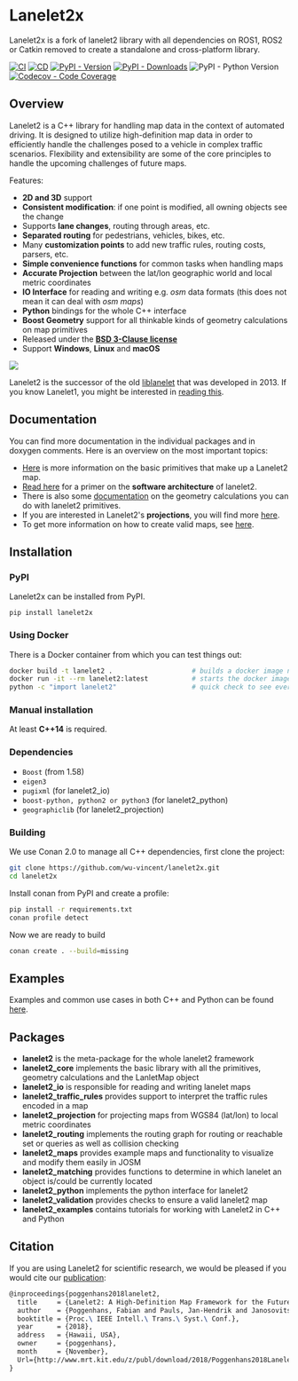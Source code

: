 # Lanelet2x

Lanelet2x is a fork of lanelet2 library with all dependencies on ROS1, ROS2 or Catkin removed to create a standalone and
cross-platform library.

[![CI](https://github.com/wu-vincent/lanelet2x/actions/workflows/ci.yaml/badge.svg)](
https://github.com/wu-vincent/lanelet2x/actions/workflows/ci.yaml)
[![CD](https://github.com/wu-vincent/lanelet2x/actions/workflows/cd.yaml/badge.svg)](
https://github.com/wu-vincent/lanelet2x/actions/workflows/cd.yaml)
[![PyPI - Version](https://img.shields.io/pypi/v/lanelet2x)](
https://pypi.org/project/lanelet2x)
[![PyPI - Downloads](https://img.shields.io/pypi/dm/lanelet2x)](
https://pypi.org/project/lanelet2x)
![PyPI - Python Version](
https://img.shields.io/pypi/pyversions/lanelet2x?logo=python&logoColor=white)
[![Codecov - Code Coverage](https://img.shields.io/codecov/c/github/wu-vincent/lanelet2x?logo=codecov
)](
https://codecov.io/gh/wu-vincent/lanelet2x)

## Overview

Lanelet2 is a C++ library for handling map data in the context of automated driving. It is designed to utilize
high-definition map data in order to efficiently handle the challenges posed to a vehicle in complex traffic scenarios.
Flexibility and extensibility are some of the core principles to handle the upcoming challenges of future maps.

Features:

- **2D and 3D** support
- **Consistent modification**: if one point is modified, all owning objects see the change
- Supports **lane changes**, routing through areas, etc.
- **Separated routing** for pedestrians, vehicles, bikes, etc.
- Many **customization points** to add new traffic rules, routing costs, parsers, etc.
- **Simple convenience functions** for common tasks when handling maps
- **Accurate Projection** between the lat/lon geographic world and local metric coordinates
- **IO Interface** for reading and writing e.g. _osm_ data formats (this does not mean it can deal with _osm maps_)
- **Python** bindings for the whole C++ interface
- **Boost Geometry** support for all thinkable kinds of geometry calculations on map primitives
- Released under the [**BSD 3-Clause license**](LICENSE)
- Support **Windows**, **Linux** and **macOS**

![](lanelet2_core/doc/images/lanelet2_example_image.png)

Lanelet2 is the successor of the old [liblanelet](https://github.com/phbender/liblanelet/tree/master/libLanelet) that
was developed in 2013. If you know Lanelet1, you might be interested
in [reading this](lanelet2_core/doc/Lanelet1Compability.md).

## Documentation

You can find more documentation in the individual packages and in doxygen comments. Here is an overview on the most
important topics:

- [Here](lanelet2_core/doc/LaneletPrimitives.md) is more information on the basic primitives that make up a Lanelet2
  map.
- [Read here](lanelet2_core/doc/Architecture.md) for a primer on the **software architecture** of lanelet2.
- There is also some [documentation](lanelet2_core/doc/GeometryPrimer.md) on the geometry calculations you can do with
  lanelet2 primitives.
- If you are interested in Lanelet2's **projections**, you will find
  more [here](lanelet2_projection/doc/Map_Projections_Coordinate_Systems.md).
- To get more information on how to create valid maps, see [here](lanelet2_maps/README.md).

## Installation

### PyPI

Lanelet2x can be installed from PyPI.

```
pip install lanelet2x
```

### Using Docker

There is a Docker container from which you can test things out:

```bash
docker build -t lanelet2 .                    # builds a docker image named "lanelet2"
docker run -it --rm lanelet2:latest           # starts the docker image
python -c "import lanelet2"                   # quick check to see everything is fine
```

### Manual installation

At least **C++14** is required.

### Dependencies

* `Boost` (from 1.58)
* `eigen3`
* `pugixml` (for lanelet2_io)
* `boost-python, python2 or python3` (for lanelet2_python)
* `geographiclib` (for lanelet2_projection)

### Building

We use Conan 2.0 to manage all C++ dependencies, first clone the project:

```bash
git clone https://github.com/wu-vincent/lanelet2x.git
cd lanelet2x
```

Install conan from PyPI and create a profile:

```bash
pip install -r requirements.txt
conan profile detect
```

Now we are ready to build

```bash
conan create . --build=missing
```

## Examples

Examples and common use cases in both C++ and Python can be found [here](lanelet2_examples/README.md).

## Packages

* **lanelet2** is the meta-package for the whole lanelet2 framework
* **lanelet2_core** implements the basic library with all the primitives, geometry calculations and the LanletMap object
* **lanelet2_io** is responsible for reading and writing lanelet maps
* **lanelet2_traffic_rules** provides support to interpret the traffic rules encoded in a map
* **lanelet2_projection** for projecting maps from WGS84 (lat/lon) to local metric coordinates
* **lanelet2_routing** implements the routing graph for routing or reachable set or queries as well as collision
  checking
* **lanelet2_maps** provides example maps and functionality to visualize and modify them easily in JOSM
* **lanelet2_matching** provides functions to determine in which lanelet an object is/could be currently located
* **lanelet2_python** implements the python interface for lanelet2
* **lanelet2_validation** provides checks to ensure a valid lanelet2 map
* **lanelet2_examples** contains tutorials for working with Lanelet2 in C++ and Python

## Citation

If you are using Lanelet2 for scientific research, we would be pleased if you would cite
our [publication](http://www.mrt.kit.edu/z/publ/download/2018/Poggenhans2018Lanelet2.pdf):

```latex
@inproceedings{poggenhans2018lanelet2,
  title     = {Lanelet2: A High-Definition Map Framework for the Future of Automated Driving},
  author    = {Poggenhans, Fabian and Pauls, Jan-Hendrik and Janosovits, Johannes and Orf, Stefan and Naumann, Maximilian and Kuhnt, Florian and Mayr, Matthias},
  booktitle = {Proc.\ IEEE Intell.\ Trans.\ Syst.\ Conf.},
  year      = {2018},
  address   = {Hawaii, USA},
  owner     = {poggenhans},
  month     = {November},
  Url={http://www.mrt.kit.edu/z/publ/download/2018/Poggenhans2018Lanelet2.pdf}
}
```

